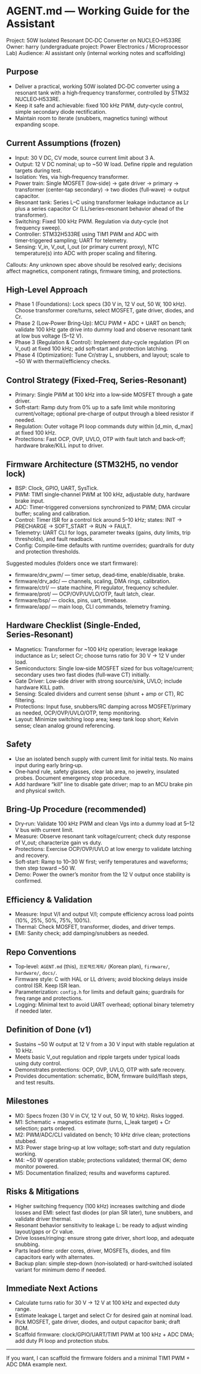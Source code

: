 # AGENT.md — Working Guide for the Assistant

Project: 50W Isolated Resonant DC‑DC Converter on NUCLEO‑H533RE
Owner: harry (undergraduate project: Power Electronics / Microprocessor Lab)
Audience: AI assistant only (internal working notes and scaffolding)

## Purpose
- Deliver a practical, working 50W isolated DC‑DC converter using a resonant tank with a high‑frequency transformer, controlled by STM32 NUCLEO‑H533RE.
- Keep it safe and achievable: fixed 100 kHz PWM, duty‑cycle control, simple secondary diode rectification.
- Maintain room to iterate (snubbers, magnetics tuning) without expanding scope.

## Current Assumptions (frozen)
- Input: 30 V DC, CV mode, source current limit about 3 A.
- Output: 12 V DC nominal; up to ~50 W load. Define ripple and regulation targets during test.
- Isolation: Yes, via high‑frequency transformer.
- Power train: Single MOSFET (low‑side) → gate driver → primary → transformer (center‑tap secondary) → two diodes (full‑wave) → output capacitor.
- Resonant tank: Series L–C using transformer leakage inductance as Lr plus a series capacitor Cr (LL/series‑resonant behavior ahead of the transformer).
- Switching: Fixed 100 kHz PWM. Regulation via duty‑cycle (not frequency sweep).
- Controller: STM32H533RE using TIM1 PWM and ADC with timer‑triggered sampling; UART for telemetry.
- Sensing: V_in, V_out, I_out (or primary current proxy), NTC temperature(s) into ADC with proper scaling and filtering.

Callouts: Any unknown spec above should be resolved early; decisions affect magnetics, component ratings, firmware timing, and protections.

## High‑Level Approach
- Phase 1 (Foundations): Lock specs (30 V in, 12 V out, 50 W, 100 kHz). Choose transformer core/turns, select MOSFET, gate driver, diodes, and Cr.
- Phase 2 (Low‑Power Bring‑Up): MCU PWM + ADC + UART on bench; validate 100 kHz gate drive into dummy load and observe resonant tank at low bus voltage (5–12 V).
- Phase 3 (Regulation & Control): Implement duty‑cycle regulation (PI on V_out) at fixed 100 kHz; add soft‑start and protection latching.
- Phase 4 (Optimization): Tune Cr/stray L, snubbers, and layout; scale to ~50 W with thermal/efficiency checks.

## Control Strategy (Fixed‑Freq, Series‑Resonant)
- Primary: Single PWM at 100 kHz into a low‑side MOSFET through a gate driver.
- Soft‑start: Ramp duty from 0% up to a safe limit while monitoring current/voltage; optional pre‑charge of output through a bleed resistor if needed.
- Regulation: Outer voltage PI loop commands duty within [d_min, d_max] at fixed 100 kHz.
- Protections: Fast OCP, OVP, UVLO, OTP with fault latch and back‑off; hardware brake/KILL input to driver.

## Firmware Architecture (STM32H5, no vendor lock)
- BSP: Clock, GPIO, UART, SysTick.
- PWM: TIM1 single‑channel PWM at 100 kHz, adjustable duty, hardware brake input.
- ADC: Timer‑triggered conversions synchronized to PWM; DMA circular buffer; scaling and calibration.
- Control: Timer ISR for a control tick around 5–10 kHz; states: INIT → PRECHARGE → SOFT_START → RUN → FAULT.
- Telemetry: UART CLI for logs, parameter tweaks (gains, duty limits, trip thresholds), and fault readback.
- Config: Compile‑time defaults with runtime overrides; guardrails for duty and protection thresholds.

Suggested modules (folders once we start firmware):
- firmware/drv_pwm/ — timer setup, dead‑time, enable/disable, brake.
- firmware/drv_adc/ — channels, scaling, DMA rings, calibration.
- firmware/ctrl/ — state machine, PI regulator, frequency scheduler.
- firmware/prot/ — OCP/OVP/UVLO/OTP, fault latch, clear.
- firmware/bsp/ — clocks, pins, uart, timebase.
- firmware/app/ — main loop, CLI commands, telemetry framing.

## Hardware Checklist (Single‑Ended, Series‑Resonant)
- Magnetics: Transformer for ~100 kHz operation; leverage leakage inductance as Lr; select Cr; choose turns ratio for 30 V → 12 V under load.
- Semiconductors: Single low‑side MOSFET sized for bus voltage/current; secondary uses two fast diodes (full‑wave CT) initially.
- Gate Driver: Low‑side driver with strong source/sink, UVLO; include hardware KILL path.
- Sensing: Scaled dividers and current sense (shunt + amp or CT), RC filtering.
- Protections: Input fuse, snubbers/RC damping across MOSFET/primary as needed, OCP/OVP/UVLO/OTP, temp monitoring.
- Layout: Minimize switching loop area; keep tank loop short; Kelvin sense; clean analog ground referencing.

## Safety
- Use an isolated bench supply with current limit for initial tests. No mains input during early bring‑up.
- One‑hand rule, safety glasses, clear lab area, no jewelry, insulated probes. Document emergency stop procedure.
- Add hardware “kill” line to disable gate driver; map to an MCU brake pin and physical switch.

## Bring‑Up Procedure (recommended)
- Dry‑run: Validate 100 kHz PWM and clean Vgs into a dummy load at 5–12 V bus with current limit.
- Measure: Observe resonant tank voltage/current; check duty response of V_out; characterize gain vs duty.
- Protections: Exercise OCP/OVP/UVLO at low energy to validate latching and recovery.
- Soft‑start: Ramp to 10–30 W first; verify temperatures and waveforms; then step toward ~50 W.
- Demo: Power the owner’s monitor from the 12 V output once stability is confirmed.

## Efficiency & Validation
- Measure: Input V/I and output V/I; compute efficiency across load points (10%, 25%, 50%, 75%, 100%).
- Thermal: Check MOSFET, transformer, diodes, and driver temps.
- EMI: Sanity check; add damping/snubbers as needed.

## Repo Conventions
- Top‑level: `AGENT.md` (this), `프로젝트계획/` (Korean plan), `firmware/`, `hardware/`, `docs/`.
- Firmware style: C with HAL or LL drivers; avoid blocking delays inside control ISR. Keep ISR lean.
- Parameterization: `config.h` for limits and default gains; guardrails for freq range and protections.
- Logging: Minimal text to avoid UART overhead; optional binary telemetry if needed later.

## Definition of Done (v1)
- Sustains ~50 W output at 12 V from a 30 V input with stable regulation at 10 kHz.
- Meets basic V_out regulation and ripple targets under typical loads using duty control.
- Demonstrates protections: OCP, OVP, UVLO, OTP with safe recovery.
- Provides documentation: schematic, BOM, firmware build/flash steps, and test results.

## Milestones
- M0: Specs frozen (30 V in CV, 12 V out, 50 W, 10 kHz). Risks logged.
- M1: Schematic + magnetics estimate (turns, L_leak target) + Cr selection; parts ordered.
- M2: PWM/ADC/CLI validated on bench; 10 kHz drive clean; protections stubbed.
- M3: Power stage bring‑up at low voltage; soft‑start and duty regulation working.
- M4: ~50 W operation stable; protections validated; thermal OK; demo monitor powered.
- M5: Documentation finalized; results and waveforms captured.

## Risks & Mitigations
- Higher switching frequency (100 kHz) increases switching and diode losses and EMI: select fast diodes (or plan SR later), tune snubbers, and validate driver thermal.
- Resonant behavior sensitivity to leakage L: be ready to adjust winding layout/gaps or Cr value.
- Drive losses/ringing: ensure strong gate driver, short loop, and adequate snubbing.
- Parts lead‑time: order cores, driver, MOSFETs, diodes, and film capacitors early with alternates.
- Backup plan: simple step‑down (non‑isolated) or hard‑switched isolated variant for minimum demo if needed.

## Immediate Next Actions
- Calculate turns ratio for 30 V → 12 V at 100 kHz and expected duty range.
- Estimate leakage L target and select Cr for desired gain at nominal load.
- Pick MOSFET, gate driver, diodes, and output capacitor bank; draft BOM.
- Scaffold firmware: clock/GPIO/UART/TIM1 PWM at 100 kHz + ADC DMA; add duty PI loop and protection stubs.

---
If you want, I can scaffold the firmware folders and a minimal TIM1 PWM + ADC DMA example next.
